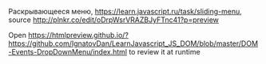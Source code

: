 Раскрывающееся меню, https://learn.javascript.ru/task/sliding-menu, source http://plnkr.co/edit/oDrpWsrVRAZBJyFTnc41?p=preview

Open https://htmlpreview.github.io/?https://github.com/IgnatovDan/LearnJavascript_JS_DOM/blob/master/DOM-Events-DropDownMenu/index.html to review it at runtime
